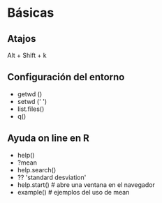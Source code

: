# Básicas
## Atajos
Alt + Shift + k

## Configuración del entorno

* getwd ()
* setwd ('  ')
* list.files()
* q()

## Ayuda on line en R

* help()
* ?mean
* help.search()
* ?? 'standard desviation'
* help.start()              # abre una ventana en el navegador
* example()                 # ejemplos del uso de mean
